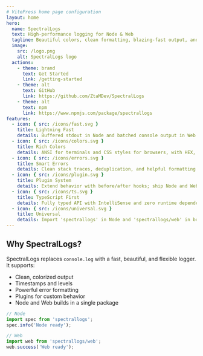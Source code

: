 ```yaml
---
# VitePress home page configuration
layout: home
hero:
  name: SpectralLogs
  text: High-performance logging for Node & Web
  tagline: Beautiful colors, clean formatting, blazing-fast output, and an extensible plugin system.
  image:
    src: /logo.png
    alt: SpectralLogs logo
  actions:
    - theme: brand
      text: Get Started
      link: /getting-started
    - theme: alt
      text: GitHub
      link: https://github.com/ZtaMDev/SpectralLogs
    - theme: alt
      text: npm
      link: https://www.npmjs.com/package/spectrallogs
features:
  - icon: { src: /icons/fast.svg }
    title: Lightning Fast
    details: Buffered stdout in Node and batched console output in Web dramatically reduce logging overhead.
  - icon: { src: /icons/colors.svg }
    title: Rich Colors
    details: ANSI for terminals and CSS styles for browsers, with HEX, RGB, and named colors.
  - icon: { src: /icons/errors.svg }
    title: Smart Errors
    details: Clean stack traces, deduplication, and helpful formatting for Error objects.
  - icon: { src: /icons/plugin.svg }
    title: Plugin System
    details: Extend behavior with before/after hooks; ship Node and Web specific plugins.
  - icon: { src: /icons/ts.svg }
    title: TypeScript First
    details: Fully typed API with IntelliSense and zero runtime dependencies.
  - icon: { src: /icons/universal.svg }
    title: Universal
    details: Import 'spectrallogs' in Node and 'spectrallogs/web' in browsers or from CDN (esm.sh).
---
```


<!-- Optional extra section on the home page -->

## Why SpectralLogs?

SpectralLogs replaces `console.log` with a fast, beautiful, and flexible logger. It supports:

- Clean, colorized output
- Timestamps and levels
- Powerful error formatting
- Plugins for custom behavior
- Node and Web builds in a single package

```ts
// Node
import spec from 'spectrallogs';
spec.info('Node ready');

// Web
import web from 'spectrallogs/web';
web.success('Web ready');
```